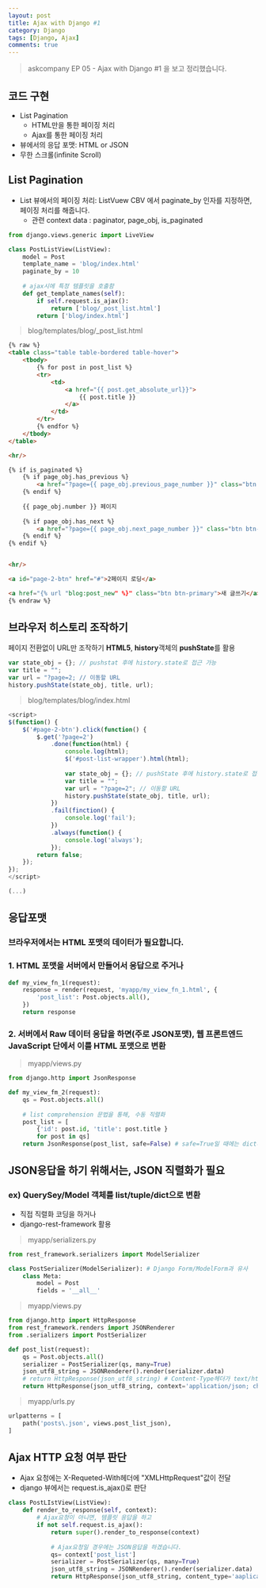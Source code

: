 ```yaml
---
layout: post
title: Ajax with Django #1
category: Django
tags: [Django, Ajax]
comments: true
---
```

<!----------------- 탬플릿
## forEach
### 설명
[MDN]()
### 문법
```javascript

```
### 예시
```javascript

```
------------------->

>askcompany EP 05 - Ajax with Django #1 을 보고 정리했습니다.

## 코드 구현

- List Pagination
    - HTML만을 통한 페이징 처리
    - Ajax를 통한 페이징 처리
- 뷰에서의 응답 포맷: HTML or JSON
- 무한 스크롤(infinite Scroll)

## List Pagination

- List 뷰에서의 페이징 처리: ListVuew CBV 에서 paginate_by 인자를 지정하면, 페이징 처리를 해줍니다.
    - 관련 context data : paginator, page_obj, is_paginated
    
```python
from django.views.generic import LiveView

class PostListView(ListView):
    model = Post
    template_name = 'blog/index.html'
    paginate_by = 10
    
    # ajax시에 특정 템플릿을 호출함
    def get_template_names(self):
        if self.request.is_ajax():
            return ['blog/_post_list.html']
        return ['blog/index.html']
```

> blog/templates/blog/_post_list.html

```html
{% raw %}
<table class="table table-bordered table-hover">
    <tbody>
        {% for post in post_list %}
        <tr>
            <td>
                <a href="{{ post.get_absolute_url}}">
                    {{ post.title }}
                </a>
            </td>
        </tr>
        {% endfor %}
    </tbody>
</table>

<hr/>

{% if is_paginated %}
    {% if page_obj.has_previous %}
        <a href="?page={{ page_obj.previous_page_number }}" class="btn btn-defualt">이전</a>
    {% endif %}
    
    {{ page_obj.number }} 페이지
    
    {% if page_obj.has_next %}
        <a href="?page={{ page_obj.next_page_number }}" class="btn btn-default">다음</a>
    {% endif %}
{% endif %}


<hr/>

<a id="page-2-btn" href="#">2페이지 로딩</a>

<a href="{% url "blog:post_new" %}" class="btn btn-primary">새 글쓰기</a>
{% endraw %}
```

## 브라우저 히스토리 조작하기

페이지 전환없이 URL만 조작하기
<strong>HTML5</strong>, <strong>history</strong>객체의 <strong>pushState</strong>를 활용

```javascript
var state_obj = {}; // pushstat 후에 history.state로 접근 가능
var title = "";
var url = "?page=2; // 이동할 URL
history.pushState(state_obj, title, url);
```  

> blog/templates/blog/index.html

```javascript
<script>
$(function() {
    $('#page-2-btn').click(function() {
        $.get('?page=2')
            .done(function(html) {
                console.log(html);
                $('#post-list-wrapper').html(html);
                
                var state_obj = {}; // pushState 후에 history.state로 접근 가능
                var title = "";
                var url = "?page=2"; // 이동할 URL
                history.pushState(state_obj, title, url);
            })
            .fail(finction() {
                console.log('fail');
            })
            .always(function() {
                console.log('always');
            });
        return false;
    });
});
</script>

(...)
```

## 응답포맷
### 브라우저에서는 HTML 포맷의 데이터가 필요합니다.

### 1. HTML 포맷을 서버에서 만들어서 응답으로 주거나

```python
def my_view_fn_1(request):
    response = render(request, 'myapp/my_view_fn_1.html', {
        'post_list': Post.objects.all(),
    })
    return response
```

### 2. 서버에서 Raw 데이터 응답을 하면(주로 JSON포맷), 웹 프론트엔드 JavaScript 단에서 이를 HTML 포맷으로 변환

> myapp/views.py

```python
from django.http import JsonResponse

def my_view_fm_2(request):
    qs = Post.objects.all()
    
    # list comprehension 문법을 통해, 수동 직렬화
    post_list = [
        {'id': post.id, 'title': post.title }
        for post in qs]
    return JsonResponse(post_list, safe=False) # safe=True일 때에는 dict타입만 받고, 아닐 경우 TypeError 예외 발생
```

## JSON응답을 하기 위해서는, JSON 직렬화가 필요
### ex) QuerySey/Model 객체를 list/tuple/dict으로 변환

- 직접 직렬화 코딩을 하거나
- django-rest-framework 활용

> myapp/serializers.py

```python
from rest_framework.serializers import ModelSerializer

class PostSerializer(ModelSerializer): # Django Form/ModelForm과 유사
    class Meta:
        model = Post
        fields = '__all__'
```

> myapp/views.py

```python
from django.http import HttpResponse
from rest_framework.renders import JSONRenderer
from .serializers import PostSerializer

def post_list(request):
    qs = Post.objects.all()
    serializer = PostSerializer(qs, many=True)
    json_utf8_string = JSONRenderer().render(serializer.data)
    # return HttpResponse(json_utf8_string) # Content-Type헤더가 text/html; charset=utf-8 로 디폴트 지정
    return HttpResponse(json_utf8_string, context='application/json; charset=utf8') #커스텀 지정
```

> myapp/urls.py

```python
urlpatterns = [
    path('posts\.json', views.post_list_json),
]
```

## Ajax HTTP 요청 여부 판단
- Ajax 요청에는 X-Requeted-With헤더에 "XMLHttpRequest"값이 전달
- django 뷰에서는 request.is_ajax()로 판단

```python
class PostLIstView(ListView):
    def render_to_response(self, context):
        # Ajax요청이 아니면, 템플릿 응답을 하고
        if not self.request.is_ajax():
            return super().render_to_response(context)
            
            # Ajax요청일 경우에는 JSON응답을 하겠습니다.
            qs= context['post_list']
            serializer = PostSerializer(qs, many=True)
            json_utf8_string = JSONRenderer().render(serializer.data)
            return HttpResponse(json_utf8_string, content_type='aaplication/json; charset=utf8') # 커스텀 지정
```

